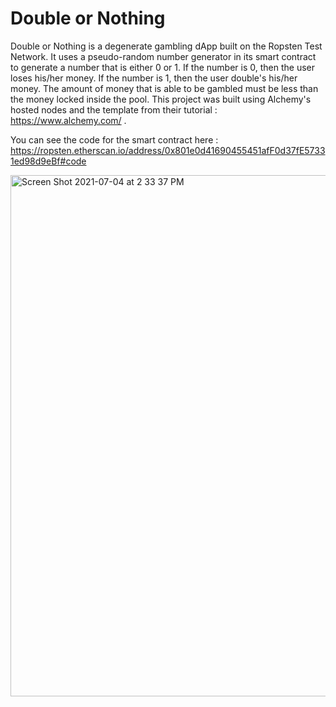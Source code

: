 # Double or Nothing

Double or Nothing is a degenerate gambling dApp built on the Ropsten Test Network. It uses a pseudo-random number generator in its smart contract to generate a number that is either 0 or 1. If the number is 0, then the user loses his/her money. If the number is 1, then the user double's his/her money. The amount of money that is able to be gambled must be less than the money locked inside the pool. This project was built using Alchemy's hosted nodes and the template from their tutorial : https://www.alchemy.com/ . 

You can see the code for the smart contract here : https://ropsten.etherscan.io/address/0x801e0d41690455451afF0d37fE57331ed98d9eBf#code

<img width="834" alt="Screen Shot 2021-07-04 at 2 33 37 PM" src="https://user-images.githubusercontent.com/42180864/124395926-e1899600-dcd4-11eb-8553-2c3fca533e21.png">

